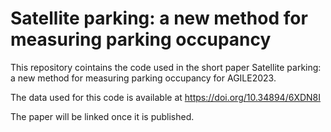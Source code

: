 # Satellite parking: a new method for measuring parking occupancy

This repository cointains the code used in the short paper Satellite parking: a new method for measuring parking occupancy for AGILE2023. 

The data used for this code is available at https://doi.org/10.34894/6XDN8I

The paper will be linked once it is published. 
